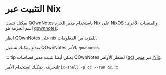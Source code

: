 # التثبيت عبر Nix

يمكنك تثبيت QOwnNotes باستخدام [مدير الحزم Nix](https://wiki.nixos.org/wiki/Nix_package_manager) على [NixOS](https://nixos.org/) والمنصات الأخرى؛ اسم الحزمة هو [qownnotes](https://search.nixos.org/packages?channel=unstable&show=qownnotes).

انظر [QOwnNotes على nix](https://search.nixos.org/packages?channel=unstable&show=qownnotes) للمزيد من المعلومات.

بعدئذٍ يمكنك تشغيل QOwnNotes بالأمر `qownnotes`.

::: tip
يمكن أيضا تثبيت مدير قصاصات QOwnNotes لسطر الأوامر ([qc](https://github.com/qownnotes/qc)) عبر [متجر Nix](https://search.nixos.org/packages?channel=unstable&show=qc).

لتجربته، يمكنك استخدام الأمر`nix-shell -p qc --run qc`.
:::

